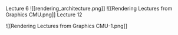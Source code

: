 
Lecture 6 
![[rendering_architecture.png]]
![[Rendering Lectures from Graphics CMU.png]]
Lecture 12


![[Rendering Lectures from Graphics CMU-1.png]]